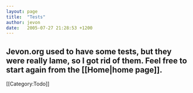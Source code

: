 ```yaml
---
layout: page
title:  "Tests"
author: jevon
date:   2005-07-27 21:28:53 +1200
---
```


Jevon.org used to have some tests, but they were really lame, so I got rid of them. Feel free to start again from the [[Home|home page]].
----
[[Category:Todo]]